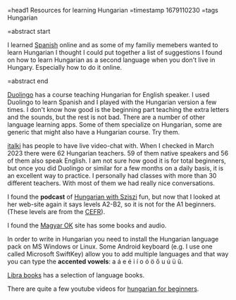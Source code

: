 =head1 Resources for learning Hungarian
=timestamp 1679110230
=tags Hungarian

=abstract start

I learned <a href="/spanish.html">Spanish</a> online and as some of my familiy memebers wanted to learn Hungarian I thought I could put together
a list of suggestions I found on how to learn Hungarian as a second language when you don't live in Hungary. Especially how to do it online.

=abstract end

<a href="https://www.duolingo.com/">Duolingo</a> has a course teaching Hungarian for English speaker.  I used Duolingo to learn Spanish and I played with the Hungarian version a few times. I don't know how good is the beginning part teaching the extra letters and the sounds, but the rest is not bad. There are a number of other language learning apps. Some of them specialize on Hungarian, some are generic that might also have a Hungarian course. Try them.

<a href="https://www.italki.com/i/EFbbfc?hl=en_us">italki</a> has people to have live video-chat with. When I checked in March 2023 there were 62 Hungarian teachers. 59 of them native speakers and 56 of them also speak English. I am not sure how good it is for total beginners, but once you did Duolingo or similar for a few months on a daily basis, it is an excellent way to practice. I personally had classes with more than 30 different teachers. With most of them we had really nice conversations.

I found the <b>podcast</b> of <a href="https://www.hungarianwithsziszi.com/">Hungarian with Sziszi</a> fun, but now that I looked at her web-site again it says levels A2-B2, so it is not for the A1 beginners. (These levels are from the <a href="https://en.wikipedia.org/wiki/Common_European_Framework_of_Reference_for_Languages">CEFR</a>).

I found the <a href="http://magyar-ok.hu/">Magyar OK</a> site has some books and audio.

In order to write in Hungarian you need to install the Hungarian language pack on MS Windows or Linux. Some Android keyboard (e.g. I use one called Microsoft SwiftKey) allow you to add multiple languages and that way you can type the <b>accented vowels</b>: a á e é i í o ó ö ő u ú ü ű.

<a href="https://nyelvkonyvbolt.hu/en/shop/books-for-language-learning/language-learning?language=Hungarian">Libra books</a> has a selection of language books.

There are quite a few youtube videos for <a href="https://www.youtube.com/results?search_query=hungarian+for+beginners">hungarian for beginners</a>.

